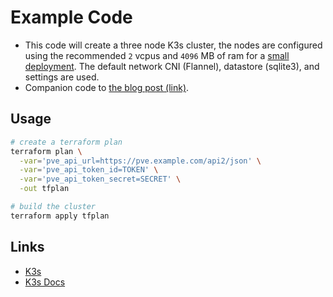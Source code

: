 # Example Code

- This code will create a three node K3s cluster, the nodes are configured using the recommended `2` vcpus and `4096` MB of
  ram for a [small deployment]. The default network CNI (Flannel), datastore (sqlite3), and settings are used.
- Companion code to [the blog post (link)].

## Usage

```sh
# create a terraform plan
terraform plan \
  -var='pve_api_url=https://pve.example.com/api2/json' \
  -var='pve_api_token_id=TOKEN' \
  -var='pve_api_token_secret=SECRET' \
  -out tfplan

# build the cluster
terraform apply tfplan
```

## Links

- [K3s](https://k3s.io/)
- [K3s Docs](https://docs.k3s.io/)

[small deployment]: https://docs.k3s.io/installation/requirements#cpu-and-memory
[the blog post (link)]: https://trfore.com/posts/provisioning-proxmox-vms-with-terraform
